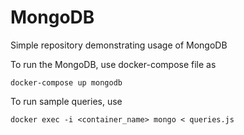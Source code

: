 # MongoDB

Simple repository demonstrating usage of MongoDB 

To run the MongoDB, use docker-compose file as

```
docker-compose up mongodb
```

To run sample queries, use 

```
docker exec -i <container_name> mongo < queries.js
```
